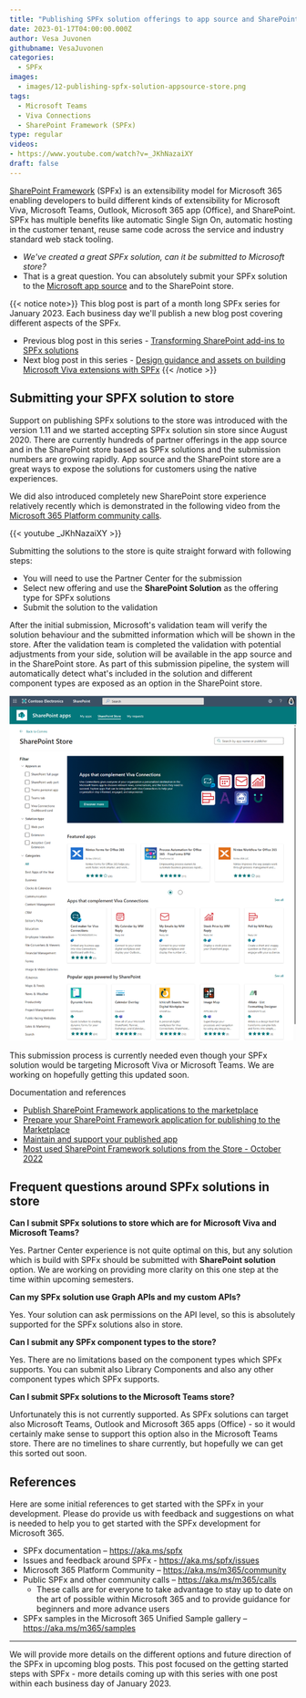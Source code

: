 ```yaml
---
title: "Publishing SPFx solution offerings to app source and SharePoint store"
date: 2023-01-17T04:00:00.000Z
author: Vesa Juvonen
githubname: VesaJuvonen
categories:
  - SPFx
images:
  - images/12-publishing-spfx-solution-appsource-store.png
tags:
  - Microsoft Teams
  - Viva Connections
  - SharePoint Framework (SPFx)
type: regular
videos:
- https://www.youtube.com/watch?v=_JKhNazaiXY
draft: false
---
```


[SharePoint Framework](https://aka.ms/spfx) (SPFx) is an extensibility model for Microsoft 365 enabling developers to build different kinds of extensibility for Microsoft Viva, Microsoft Teams, Outlook, Microsoft 365 app (Office), and SharePoint. SPFx has multiple benefits like automatic Single Sign On, automatic hosting in the customer tenant, reuse same code across the service and industry standard web stack tooling.

-	*We've created a great SPFx solution, can it be submitted to Microsoft store?*
-	That is a great question. You can absolutely submit your SPFx solution to the [Microsoft app source](https://appsource.microsoft.com/en-US/marketplace/apps?exp=ubp8&product=office%3Bsharepoint&page=1) and to the SharePoint store.

{{< notice note>}}
This blog post is part of a month long SPFx series for January 2023. Each business day we'll publish a new blog post covering different aspects of the SPFx.

* Previous blog post in this series - [Transforming SharePoint add-ins to SPFx solutions](https://pnp.github.io/blog/post/spfx-11-transform-add-ins-to-spfx/)
* Next blog post in this series - [Design guidance and assets on building Microsoft Viva extensions with SPFx](https://pnp.github.io/blog/post/spfx-13-design-guidance-for-building-viva-extensions-spfx/)
{{< /notice >}}


## Submitting your SPFX solution to store

Support on publishing SPFx solutions to the store was introduced with the version 1.11 and we started accepting SPFx solution sin store since August 2020. There are currently hundreds of partner offerings in the app source and in the SharePoint store based as SPFx solutions and the submission numbers are growing rapidly. App source and the SharePoint store are a great ways to expose the solutions for customers using the native experiences.

We did also introduced completely new SharePoint store experience relatively recently which is demonstrated in the following video from the [Microsoft 365 Platform community calls]().

{{< youtube _JKhNazaiXY >}}

Submitting the solutions to the store is quite straight forward with following steps:

* You will need to use the Partner Center for the submission
* Select new offering and use the **SharePoint Solution** as the offering type for SPFx solutions
* Submit the solution to the validation

After the initial submission, Microsoft's validation team will verify the solution behaviour and the submitted information which will be shown in the store. After the validation team is completed the validation with potential adjustments from your side, solution will be available in the app source and in the SharePoint store. As part of this submission pipeline, the system will automatically detect what's included in the solution and different component types are exposed as an option in the SharePoint store.

![SharePoint store with the filtering options on component types](images/sharepoint-store.png)

This submission process is currently needed even though your SPFx solution would be targeting Microsoft Viva or Microsoft Teams. We are working on hopefully getting this updated soon.

Documentation and references

- [Publish SharePoint Framework applications to the marketplace](https://learn.microsoft.com/sharepoint/dev/spfx/publish-to-marketplace-overview)
- [Prepare your SharePoint Framework application for publishing to the Marketplace](https://learn.microsoft.com/sharepoint/dev/spfx/publish-to-marketplace-checklist)
- [Maintain and support your published app](https://learn.microsoft.com/sharepoint/dev/spfx/publish-to-marketplace-after-publishing)
- [Most used SharePoint Framework solutions from the Store - October 2022](https://techcommunity.microsoft.com/t5/microsoft-sharepoint-blog/most-used-sharepoint-framework-solutions-from-the-store-october/ba-p/3681768)

## Frequent questions around SPFx solutions in store

**Can I submit SPFx solutions to store which are for Microsoft Viva and Microsoft Teams?**

Yes. Partner Center experience is not quite optimal on this, but any solution which is build with SPFx should be submitted with **SharePoint solution** option. We are working on providing more clarity on this one step at the time within upcoming semesters.

**Can my SPFx solution use Graph APIs and my custom APIs?**

Yes. Your solution can ask permissions on the API level, so this is absolutely supported for the SPFx solutions also in store.

**Can I submit any SPFx component types to the store?**

Yes. There are no limitations based on the component types which SPFx supports. You can submit also Library Components and also any other component types which SPFx supports.

**Can I submit SPFx solutions to the Microsoft Teams store?**

Unfortunately this is not currently supported. As SPFx solutions can target also Microsoft Teams, Outlook and Microsoft 365 apps (Office) - so it would certainly make sense to support this option also in the Microsoft Teams store. There are no timelines to share currently, but hopefully we can get this sorted out soon.

## References

Here are some initial references to get started with the SPFx in your development. Please do provide us with feedback and suggestions on what is needed to help you to get started with the SPFx development for Microsoft 365.

-	SPFx documentation – https://aka.ms/spfx
-	Issues and feedback around SPFx - https://aka.ms/spfx/issues
-	Microsoft 365 Platform Community – https://aka.ms/m365/community
-	Public SPFx and other community calls – https://aka.ms/m365/calls
    - These calls are for everyone to take advantage to stay up to date on the art of possible within Microsoft 365 and to provide guidance for beginners and more advance users
-	SPFx samples in the Microsoft 365 Unified Sample gallery – https://aka.ms/m365/samples

- - -

We will provide more details on the different options and future direction of the SPFx in upcoming blog posts. This post focused on the getting started steps with SPFx - more details coming up with this series with one post within each business day of January 2023.

